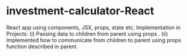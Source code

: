# investment-calculator-React
React app using components, JSX, props, state etc.
Implementation in Projects: 
(i) Passing data to children from parent using props . 
(ii) Implemented how to communicate from children to parent using props function described in parent.
